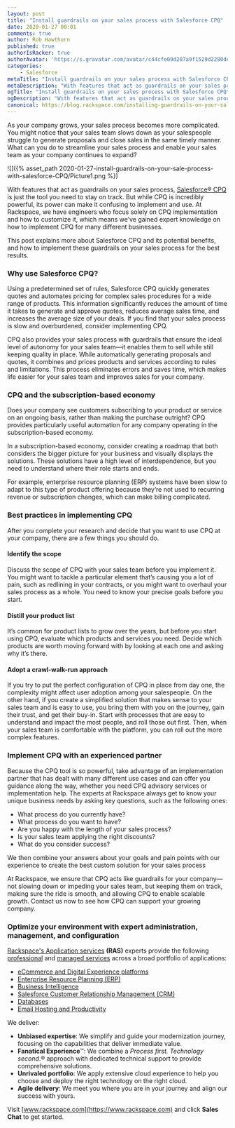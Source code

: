 ```yaml
---
layout: post
title: "Install guardrails on your sales process with Salesforce CPQ"
date: 2020-01-27 00:01
comments: true
author: Rob Hawthorn
published: true
authorIsRacker: true
authorAvatar: 'https://s.gravatar.com/avatar/c44cfe09d207a9f1529d2280dec8583a'
categories:
    - Salesforce
metaTitle: "Install guardrails on your sales process with Salesforce CPQ"
metaDescription: "With features that act as guardrails on your sales process, Salesforce&reg; CPQ is just the tool you need to stay on track."
ogTitle: "Install guardrails on your sales process with Salesforce CPQ"
ogDescription: "With features that act as guardrails on your sales process, Salesforce&reg; CPQ is just the tool you need to stay on track."
canonical: https://blog.rackspace.com/installing-guardrails-on-your-sales-process-with-salesforce-cpq/
---
```


As your company grows, your sales process becomes more complicated. You might
notice that your sales team slows down as your salespeople struggle to
generate proposals and close sales in the same timely manner. What can you do
to streamline your sales process and enable your sales team as your company
continues to expand?

<!-- more -->

![]({% asset_path 2020-01-27-install-guardrails-on-your-sale-process-with-salesforce-CPQ/Picture1.png %})

With features that act as guardrails on your sales process,
[Salesforce&reg; CPQ](https://www.salesforce.com/products/cpq/overview/)
is just the tool you need to stay on track. But while CPQ is incredibly
powerful, its power can make it confusing to implement and use. At Rackspace,
we have engineers who focus solely on CPQ implementation and how to customize
it, which means we’ve gained expert knowledge on how to implement CPQ for many
different businesses.

This post explains more about Salesforce CPQ and its potential benefits, and how
to implement these guardrails on your sales process for the best results.

### Why use Salesforce CPQ?

Using a predetermined set of rules, Salesforce CPQ quickly generates quotes and
automates pricing for complex sales procedures for a wide range of products. This
information significantly reduces the amount of time it takes to generate and
approve quotes, reduces average sales time, and increases the average size of
your deals. If you find that your sales process is slow and overburdened, consider
implementing CPQ.

CPQ also provides your sales process with guardrails that ensure the ideal level
of autonomy for your sales team&mdash;it enables them to sell while still
keeping quality in place. While automatically generating proposals and quotes,
it combines and prices products and services according to rules and limitations.
This process eliminates errors and saves time, which makes life easier for your
sales team and improves sales for your company.

### CPQ and the subscription-based economy

Does your company see customers subscribing to your product or service on an
ongoing basis, rather than making the purchase outright? CPQ provides
particularly useful automation for any company operating in the
subscription-based economy.

In a subscription-based economy, consider creating a roadmap that both considers
the bigger picture for your business and visually displays the solutions. These
solutions have a high level of interdependence, but you need to understand where
their role starts and ends.

For example, enterprise resource planning (ERP) systems have been slow to adapt
to this type of product offering because they’re not used to recurring revenue
or subscription changes, which can make billing complicated.

### Best practices in implementing CPQ

After you complete your research and decide that you want to use CPQ at your
company, there are a few things you should do.

#### Identify the scope

Discuss the scope of CPQ with your sales team before you implement it. You
might want to tackle a particular element that’s causing you a lot of pain, such
as redlining in your contracts, or you might want to overhaul your sales process
as a whole. You need to know your precise goals before you start.

#### Distill your product list

It’s common for product lists to grow over the years, but before you start using
CPQ, evaluate which products and services you need. Decide which products are
worth moving forward with by looking at each one and asking why it’s there.

#### Adopt a crawl-walk-run approach

If you try to put the perfect configuration of CPQ in place from day one,
the complexity might affect user adoption among your salespeople. On the other
hand, if you create a simplified solution that makes sense to your sales team
and is easy to use, you bring them with you on the journey, gain their trust,
and get their buy-in. Start with processes that are easy to understand and
impact the most people, and roll those out first. Then, when your sales team is
comfortable with the platform, you can roll out the more complex features.

### Implement CPQ with an experienced partner

Because the CPQ tool is so powerful, take advantage of an implementation partner
that has dealt with many different use cases and can offer you guidance along
the way, whether you need CPQ advisory services or implementation help. The
experts at Rackspace always get to know your unique business needs by asking key
questions, such as the following ones:

- What process do you currently have?
- What process do you want to have?
- Are you happy with the length of your sales process?
- Is your sales team applying the right discounts?
- What do you consider success?

We then combine your answers about your goals and pain points with our experience
to create the best custom solution for your sales process

At Rackspace, we ensure that CPQ acts like guardrails for your company&mdash;not
slowing down or impeding your sales team, but keeping them on track, making sure
the ride is smooth, and allowing CPQ to enable scalable growth. Contact us now
to see how CPQ can support your growing company.

### Optimize your environment with expert administration, management, and configuration

[Rackspace's Application services](https://www.rackspace.com/application-services)
**(RAS)** experts provide the following [professional](https://www.rackspace.com/application-management/professional-services)
and
[managed services](https://www.rackspace.com/application-management/managed-services) across
a broad portfolio of applications:

- [eCommerce and Digital Experience platforms](https://www.rackspace.com/ecommerce-digital-experience)
- [Enterprise Resource Planning (ERP)](https://www.rackspace.com/erp)
- [Business Intelligence](https://www.rackspace.com/business-intelligence)
- [Salesforce Customer Relationship Management (CRM)](https://www.rackspace.com/salesforce-managed-services)
- [Databases](https://www.rackspace.com/dba-services)
- [Email Hosting and Productivity](https://www.rackspace.com/email-hosting)

We deliver:

- **Unbiased expertise**: We simplify and guide your modernization journey,
focusing on the capabilities that deliver immediate value.
- **Fanatical Experience**&trade;: We combine a *Process first. Technology second*.&reg;
approach with dedicated technical support to provide comprehensive solutions.
- **Unrivaled portfolio**: We apply extensive cloud experience to help you
choose and deploy the right technology on the right cloud.
- **Agile delivery**: We meet you where you are in your journey and align
our success with yours.

Visit [www.rackspace.com](https://www.rackspace.com) and click **Sales Chat** to get started.
